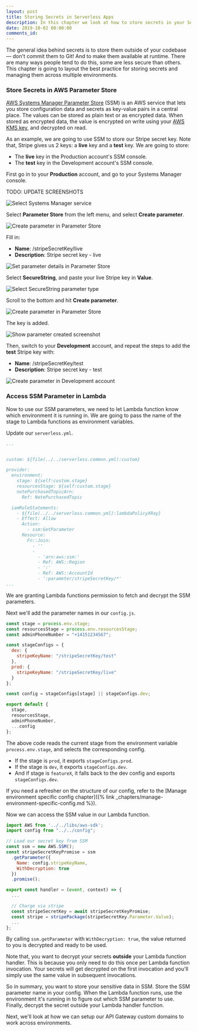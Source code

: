 ```yaml
---
layout: post
title: Storing Secrets in Serverless Apps
description: In this chapter we look at how to store secrets in your Serverless app using AWS Systems Manager Parameter Store or SSM. Note that, SSM parameters should be decoded outside your Lambda functions.
date: 2019-10-02 00:00:00
comments_id: 
---
```


The general idea behind secrets is to store them outside of your codebase — don't commit them to Git! And to make them available at runtime. There are many ways people tend to do this, some are less secure than others. This chapter is going to layout the best practice for storing secrets and managing them across multiple environments.

### Store Secrets in AWS Parameter Store

[AWS Systems Manager Parameter Store](https://docs.aws.amazon.com/systems-manager/latest/userguide/systems-manager-parameter-store.html) (SSM) is an AWS service that lets you store configuration data and secrets as key-value pairs in a central place. The values can be stored as plain text or as encrypted data. When stored as encrypted data, the value is encrypted on write using your [AWS KMS key](https://aws.amazon.com/kms/), and decrypted on read.

As an example, we are going to use SSM to store our Stripe secret key. Note that, Stripe gives us 2 keys: a **live** key and a **test** key. We are going to store:

- The **live** key in the Production account's SSM console.
- The **test** key in the Development account's SSM console.

First go in to your **Production** account, and go to your Systems Manager console.

TODO: UPDATE SCREENSHOTS

![Select Systems Manager service](/assets/best-practices/manage-environment-specific-secrets-1.png)

Select **Parameter Store** from the left menu, and select **Create parameter**.

![Create parameter in Parameter Store](/assets/best-practices/manage-environment-specific-secrets-2.png)

Fill in:

- **Name**: /stripeSecretKey/live
- **Description**: Stripe secret key - live

![Set parameter details in Parameter Store](/assets/best-practices/manage-environment-specific-secrets-3.png)

Select **SecureString**, and paste your live Stripe key in **Value**.

![Select SecureString parameter type](/assets/best-practices/manage-environment-specific-secrets-4.png)

Scroll to the bottom and hit **Create parameter**.

![Create parameter in Parameter Store](/assets/best-practices/manage-environment-specific-secrets-5.png)

The key is added.

![Show parameter created screenshot](/assets/best-practices/manage-environment-specific-secrets-6.png)

Then, switch to your **Development** account, and repeat the steps to add the **test** Stripe key with:

- **Name**: /stripeSecretKey/test
- **Description**: Stripe secret key - test

![Create parameter in Development account](/assets/best-practices/manage-environment-specific-secrets-7.png)

### Access SSM Parameter in Lambda

Now to use our SSM parameters, we need to let Lambda function know which environment it is running in. We are going to pass the name of the stage to Lambda functions as environment variables.

Update our `serverless.yml`.

``` yml
...


custom: ${file(../../serverless.common.yml):custom}

provider:
  environment:
    stage: ${self:custom.stage}
    resourcesStage: ${self:custom.stage}
    notePurchasedTopicArn:
      Ref: NotePurchasedTopic

  iamRoleStatements:
    - ${file(../../serverless.common.yml):lambdaPolicyXRay}
    - Effect: Allow
      Action:
        - ssm:GetParameter
      Resource:
        Fn::Join:
          - ''
          -
            - 'arn:aws:ssm:'
            - Ref: AWS::Region
            - ':'
            - Ref: AWS::AccountId
            - ':parameter/stripeSecretKey/*'
...
```

We are granting Lambda functions permission to fetch and decrypt the SSM parameters.

Next we'll add the parameter names in our `config.js`.

``` js
const stage = process.env.stage;
const resourcesStage = process.env.resourcesStage;
const adminPhoneNumber = "+14151234567";

const stageConfigs = {
  dev: {
    stripeKeyName: "/stripeSecretKey/test"
  },
  prod: {
    stripeKeyName: "/stripeSecretKey/live"
  }
};

const config = stageConfigs[stage] || stageConfigs.dev;

export default {
  stage,
  resourcesStage,
  adminPhoneNumber,
  ...config
};
```

The above code reads the current stage from the environment variable `process.env.stage`, and selects the corresponding config.

- If the stage is `prod`, it exports `stageConfigs.prod`.
- If the stage is `dev`, it exports `stageConfigs.dev`.
- And if stage is `featureX`, it falls back to the dev config and exports `stageConfigs.dev`.

If you need a refresher on the structure of our config, refer to the [Manage environment specific config chapter]({% link _chapters/manage-environment-specific-config.md %}).

Now we can access the SSM value in our Lambda function.

``` js
import AWS from '../../libs/aws-sdk';
import config from "../../config";

// Load our secret key from SSM
const ssm = new AWS.SSM();
const stripeSecretKeyPromise = ssm
  .getParameter({
    Name: config.stripeKeyName,
    WithDecryption: true
  })
  .promise();

export const handler = (event, context) => {
  ...

  // Charge via stripe
  const stripeSecretKey = await stripeSecretKeyPromise;
  const stripe = stripePackage(stripeSecretKey.Parameter.Value);
  ...
};
```

By calling `ssm.getParameter` with `WithDecryption: true`, the value returned to you is decrypted and ready to be used.

Note that, you want to decrypt your secrets **outside** your Lambda function handler. This is because you only need to do this once per Lambda function invocation. Your secrets will get decrypted on the first invocation and you'll simply use the same value in subsequent invocations.

So in summary, you want to store your sensitive data in SSM. Store the SSM parameter name in your config. When the Lambda function runs, use the environment it's running in to figure out which SSM parameter to use. Finally, decrypt the secret outside your Lambda handler function.

Next, we'll look at how we can setup our API Gateway custom domains to work across environments.
